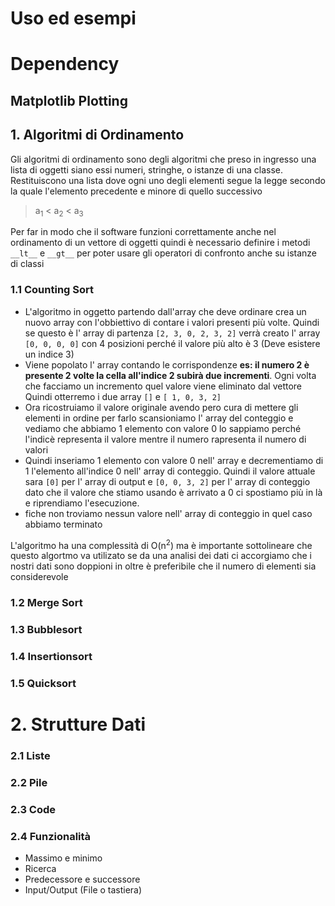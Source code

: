 # Uso ed esempi

# Dependency

## Matplotlib Plotting

## 1. Algoritmi di Ordinamento 
Gli algoritmi di ordinamento sono degli algoritmi che preso in ingresso una lista di oggetti siano essi numeri, stringhe, o istanze di una classe.
Restituiscono una lista dove ogni uno degli elementi segue la legge secondo la quale l'elemento precedente e minore di quello successivo
>a<sub>1</sub> < a<sub>2</sub> < a<sub>3</sub>

Per far in modo che il software funzioni correttamente anche nel ordinamento di un vettore di oggetti quindi è necessario definire i metodi 
`__lt__` e `__gt__` per poter usare gli operatori di confronto anche su istanze di classi
### 1.1 Counting Sort
- L'algoritmo in oggetto partendo dall'array che deve ordinare crea un nuovo array con l'obbiettivo di contare i valori presenti più volte.
Quindi se questo è l' array di partenza `[2, 3, 0, 2, 3, 2]` verrà creato l' array `[0, 0, 0, 0]` con 4 posizioni perché il valore più alto è 3 
(Deve esistere un indice 3)
- Viene popolato l' array contando le corrispondenze **es: il numero 2 è presente 2 volte la cella all'indice 2 subirà due incrementi**. 
  Ogni volta che facciamo un incremento quel valore viene eliminato dal vettore
  Quindi otterremo i due array `[]` e `[ 1, 0, 3, 2]`
- Ora ricostruiamo il valore originale avendo pero cura di mettere gli elementi in ordine per farlo scansioniamo l' array del conteggio e vediamo 
  che abbiamo 1 elemento con valore 0 lo sappiamo perché l'indicè representa il valore mentre il numero rapresenta il numero di valori
- Quindi inseriamo 1 elemento con valore 0 nell' array e decrementiamo di 1 l'elemento all'indice 0 nell' array di conteggio. Quindi il valore 
  attuale sara `[0]` per l' array di output e `[0, 0, 3, 2]` per l' array di conteggio dato che il valore che stiamo usando è arrivato a 0 ci 
  spostiamo più in là e riprendiamo l'esecuzione.
- fiche non troviamo nessun valore nell' array di conteggio in quel caso abbiamo terminato

L'algoritmo ha una complessità di O(n<sup>2</sup>) ma è importante sottolineare che questo algortmo va utilizato se da una analisi dei dati ci 
accorgiamo che i nostri dati sono doppioni in oltre è preferibile che il numero di elementi sia considerevole
### 1.2 Merge Sort 
### 1.3 Bubblesort  
### 1.4 Insertionsort
### 1.5 Quicksort  

# 2. Strutture Dati  
### 2.1 Liste  

### 2.2 Pile  

### 2.3 Code  

### 2.4 Funzionalità

- Massimo e minimo  
- Ricerca  
- Predecessore e successore  
- Input/Output (File o tastiera)  
